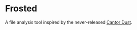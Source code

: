 # Frosted

A file analysis tool inspired by the never-released [Cantor Dust](https://sites.google.com/site/xxcantorxdustxx/).

